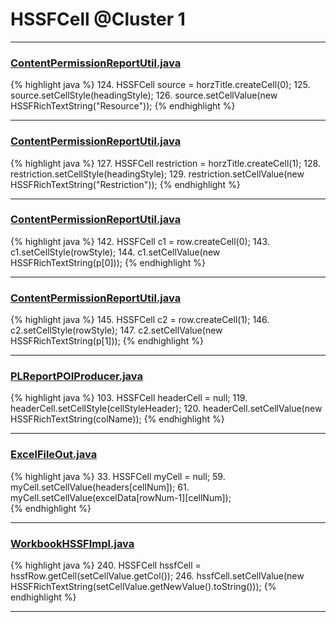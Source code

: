 # HSSFCell @Cluster 1

***

### [ContentPermissionReportUtil.java](https://searchcode.com/codesearch/view/43507489/)
{% highlight java %}
124. HSSFCell source = horzTitle.createCell(0);
125. source.setCellStyle(headingStyle);
126. source.setCellValue(new HSSFRichTextString("Resource"));
{% endhighlight %}

***

### [ContentPermissionReportUtil.java](https://searchcode.com/codesearch/view/43507489/)
{% highlight java %}
127. HSSFCell restriction = horzTitle.createCell(1);
128. restriction.setCellStyle(headingStyle);
129. restriction.setCellValue(new HSSFRichTextString("Restriction"));
{% endhighlight %}

***

### [ContentPermissionReportUtil.java](https://searchcode.com/codesearch/view/43507489/)
{% highlight java %}
142. HSSFCell c1 = row.createCell(0);
143. c1.setCellStyle(rowStyle);
144. c1.setCellValue(new HSSFRichTextString(p[0]));
{% endhighlight %}

***

### [ContentPermissionReportUtil.java](https://searchcode.com/codesearch/view/43507489/)
{% highlight java %}
145. HSSFCell c2 = row.createCell(1);
146. c2.setCellStyle(rowStyle);
147. c2.setCellValue(new HSSFRichTextString(p[1]));
{% endhighlight %}

***

### [PLReportPOIProducer.java](https://searchcode.com/codesearch/view/43507470/)
{% highlight java %}
103. HSSFCell headerCell = null;
119.     headerCell.setCellStyle(cellStyleHeader);
120.     headerCell.setCellValue(new HSSFRichTextString(colName));
{% endhighlight %}

***

### [ExcelFileOut.java](https://searchcode.com/codesearch/view/35739735/)
{% highlight java %}
33. HSSFCell myCell = null;
59.           myCell.setCellValue(headers[cellNum]);
61.           myCell.setCellValue(excelData[rowNum-1][cellNum]);  
{% endhighlight %}

***

### [WorkbookHSSFImpl.java](https://searchcode.com/codesearch/view/72854626/)
{% highlight java %}
240. HSSFCell hssfCell = hssfRow.getCell(setCellValue.getCol());
246.         hssfCell.setCellValue(new HSSFRichTextString(setCellValue.getNewValue().toString()));
{% endhighlight %}

***

